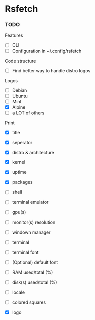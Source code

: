 # Rsfetch

### TODO

Features
- [ ] CLI
- [ ] Configuration in ~/.config/rsfetch

Code structure
- [ ] Find better way to handle distro logos

Logos 
- [ ] Debian
- [ ] Ubuntu 
- [ ] Mint
- [x] Alpine
- [ ] a LOT of others

Print
- [x] title 
- [x] seperator
- [x] distro & architecture
- [x] kernel
- [x] uptime
- [x] packages
- [ ] shell
- [ ] terminal emulator 
- [ ] gpu(s) 
- [ ] monitor(s) resolution 
- [ ] windown manager 
- [ ] terminal
- [ ] terminal font
- [ ] \(Optional) default font
- [ ] RAM used/total (%) 
- [ ] disk(s) used/total (%) 
- [ ] locale 
- [ ] colored squares
- [x] logo

